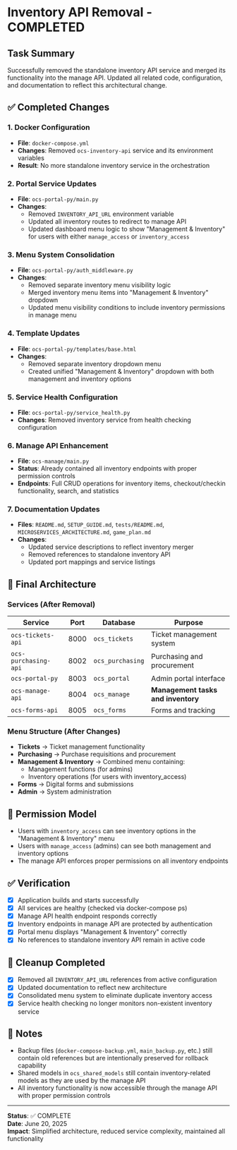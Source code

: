 # Inventory API Removal - COMPLETED

## Task Summary
Successfully removed the standalone inventory API service and merged its functionality into the manage API. Updated all related code, configuration, and documentation to reflect this architectural change.

## ✅ Completed Changes

### 1. Docker Configuration
- **File**: `docker-compose.yml`
- **Changes**: Removed `ocs-inventory-api` service and its environment variables
- **Result**: No more standalone inventory service in the orchestration

### 2. Portal Service Updates
- **File**: `ocs-portal-py/main.py`
- **Changes**: 
  - Removed `INVENTORY_API_URL` environment variable
  - Updated all inventory routes to redirect to manage API
  - Updated dashboard menu logic to show "Management & Inventory" for users with either `manage_access` or `inventory_access`

### 3. Menu System Consolidation
- **File**: `ocs-portal-py/auth_middleware.py`
- **Changes**:
  - Removed separate inventory menu visibility logic
  - Merged inventory menu items into "Management & Inventory" dropdown
  - Updated menu visibility conditions to include inventory permissions in manage menu

### 4. Template Updates
- **File**: `ocs-portal-py/templates/base.html`
- **Changes**:
  - Removed separate inventory dropdown menu
  - Created unified "Management & Inventory" dropdown with both management and inventory options

### 5. Service Health Configuration
- **File**: `ocs-portal-py/service_health.py`
- **Changes**: Removed inventory service from health checking configuration

### 6. Manage API Enhancement
- **File**: `ocs-manage/main.py`
- **Status**: Already contained all inventory endpoints with proper permission controls
- **Endpoints**: Full CRUD operations for inventory items, checkout/checkin functionality, search, and statistics

### 7. Documentation Updates
- **Files**: `README.md`, `SETUP_GUIDE.md`, `tests/README.md`, `MICROSERVICES_ARCHITECTURE.md`, `game_plan.md`
- **Changes**: 
  - Updated service descriptions to reflect inventory merger
  - Removed references to standalone inventory API
  - Updated port mappings and service listings

## 🎯 Final Architecture

### Services (After Removal)
| Service | Port | Database | Purpose |
|---------|------|----------|---------|
| `ocs-tickets-api` | 8000 | `ocs_tickets` | Ticket management system |
| `ocs-purchasing-api` | 8002 | `ocs_purchasing` | Purchasing and procurement |
| `ocs-portal-py` | 8003 | `ocs_portal` | Admin portal interface |
| `ocs-manage-api` | 8004 | `ocs_manage` | **Management tasks and inventory** |
| `ocs-forms-api` | 8005 | `ocs_forms` | Forms and tracking |

### Menu Structure (After Changes)
- **Tickets** → Ticket management functionality
- **Purchasing** → Purchase requisitions and procurement
- **Management & Inventory** → Combined menu containing:
  - Management functions (for admins)
  - Inventory operations (for users with inventory_access)
- **Forms** → Digital forms and submissions
- **Admin** → System administration

## 🔐 Permission Model
- Users with `inventory_access` can see inventory options in the "Management & Inventory" menu
- Users with `manage_access` (admins) can see both management and inventory options
- The manage API enforces proper permissions on all inventory endpoints

## ✅ Verification
- [x] Application builds and starts successfully
- [x] All services are healthy (checked via docker-compose ps)
- [x] Manage API health endpoint responds correctly
- [x] Inventory endpoints in manage API are protected by authentication
- [x] Portal menu displays "Management & Inventory" correctly
- [x] No references to standalone inventory API remain in active code

## 🧹 Cleanup Completed
- [x] Removed all `INVENTORY_API_URL` references from active configuration
- [x] Updated documentation to reflect new architecture
- [x] Consolidated menu system to eliminate duplicate inventory access
- [x] Service health checking no longer monitors non-existent inventory service

## 📝 Notes
- Backup files (`docker-compose-backup.yml`, `main_backup.py`, etc.) still contain old references but are intentionally preserved for rollback capability
- Shared models in `ocs_shared_models` still contain inventory-related models as they are used by the manage API
- All inventory functionality is now accessible through the manage API with proper permission controls

---

**Status**: ✅ COMPLETE  
**Date**: June 20, 2025  
**Impact**: Simplified architecture, reduced service complexity, maintained all functionality
